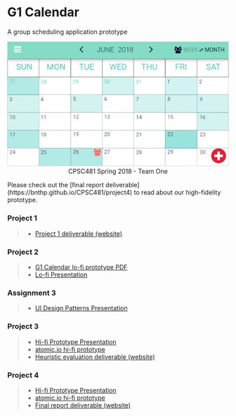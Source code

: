 # G1 Calendar
A group scheduling application prototype
<p style="text-align: center">
  <img src="https://raw.githubusercontent.com/bnthp/CPSC481/master/project4/img/header.png"><br />
  CPSC481 Spring 2018 - Team One
</p>
Please check out the [final report deliverable](https://bnthp.github.io/CPSC481/project4) to read about our high-fidelity prototype.

### Project 1
> * <a href="https://bnthp.github.io/CPSC481/project1" target="_blank" title="Project 1 submission">Project 1 deliverable (website)</a>

### Project 2
> * <a href="https://bnthp.github.io/CPSC481/project2/cpsc481_mockup_final_final.pdf" target="_blank" title="Project 2 submission">G1 Calendar lo-fi prototype PDF</a>
> * <a href="https://docs.google.com/presentation/d/1SemA3AltB0vDnfNiirHedPjUQmIS1jleA4FMR_AbcIU/edit?usp=sharing" target="_blank" title="Project 2 presentation">Lo-fi Presentation</a>

### Assignment 3
> * <a href="https://docs.google.com/presentation/d/1ml2QtP58nekjfr7XHQNd0wrzNgSjbsOIWDs4-iw4x20/edit?usp=sharing" target="_blank" title="A3: UI Design Patterns">UI Design Patterns Presentation</a>

### Project 3
> * <a href="https://docs.google.com/presentation/d/161EYCS6AfcJ5vqrLZGPGh6hu2Q1RMnFn7i9hjh7mzFY/edit?usp=sharing" target="_blank" title="P3: Hi-Fi">Hi-fi Prototype Presentation</a>
> * <a href="https://app.atomic.io/d/RUbVVYo71QEN" target="_blank" title="P3: Hi-Fi">atomic.io hi-fi prototype</a>
> * <a href="https://bnthp.github.io/CPSC481/project3" target="_blank" title="P3 heuristic evaluation">Heuristic evaluation deliverable (website)</a>

### Project 4
> * <a href="https://docs.google.com/presentation/d/1sBFQddb7hdmKVnZ84_rb59Dnh1dDq4Xp8X2EPK9kitA/edit?usp=sharing" target="_blank" title="P3: Hi-Fi">Hi-fi Prototype Presentation</a>
> * <a href="https://app.atomic.io/d/fZNZluVO26hG" target="_blank" title="P3: Hi-Fi">atomic.io hi-fi prototype</a>
> * <a href="https://bnthp.github.io/CPSC481/project4" target="_blank" title="P4: final report deliverable">Final report deliverable (website)</a>
